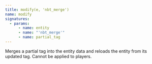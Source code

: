 ```yaml
---
title: modify(e, 'nbt_merge')
name: modify
signatures:
  - params:
      - name: entity
      - name: "'nbt_merge'"
      - name: partial_tag
---
```


Merges a partial tag into the entity data and reloads the entity from its
updated tag. Cannot be applied to players.
